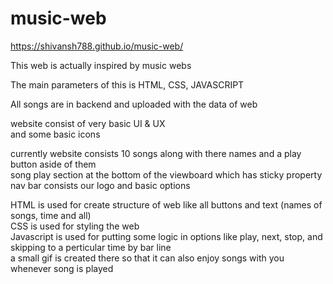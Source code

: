 # music-web <br/>

https://shivansh788.github.io/music-web/ <br/>

This web is actually inspired by music webs <br/>

The main parameters of this is HTML, CSS, JAVASCRIPT <br/> 

All songs are in backend and uploaded with the data of web <br/>

website  consist of very basic UI & UX <br/>
and some basic icons <br/>

currently website consists 10 songs along with there names and a play button aside of them <br/>
song play section at the bottom of the viewboard which has sticky property <br/>
nav bar consists our logo and basic options <br/>

HTML is used for create structure of web like all buttons and text (names of songs, time and all) <br/>
CSS is used for styling the web <br/>
Javascript is used for putting some logic in options like play, next, stop, and skipping to a perticular time by bar line <br/>
a small gif is created there so that it can also enjoy songs with you whenever song is played <br/>

